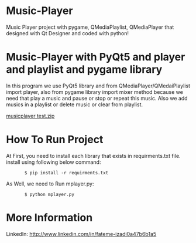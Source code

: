 # Music-Player

Music Player project with pygame, QMediaPlaylist, QMediaPlayer that designed with Qt Designer and coded with python!



# Music-Player with PyQt5 and player and playlist and pygame library

In this program we use PyQt5 library and from QMediaPlayer/QMedaiPlaylist import player, also from pygame library import mixer method because we need that play a music and pause or stop or repeat this music. Also we add musics in a playlist or delete music or clear from playlist.


[musicplayer test.zip](https://github.com/fatemeizd/Music-Player/files/10882445/musicplayer.test.zip)




# How To Run Project

At First, you need to install each library that exists in requirments.txt file. install using following below command:

           $ pip install -r requirments.txt
           
As Well, we need to Run mplayer.py:

           $ python mplayer.py
           
    
    
# More Information

LinkedIn: http://www.linkedin.com/in/fateme-izadi0a47b6b1a5
